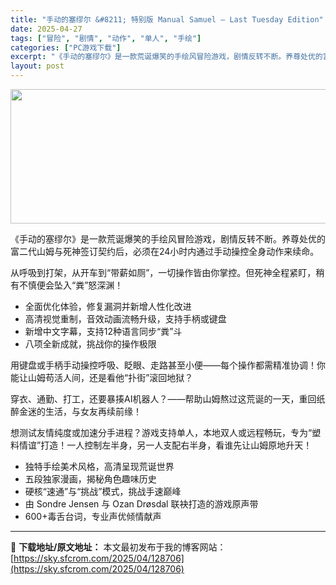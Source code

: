 ```yaml
---
title: "手动的塞缪尔 &#8211; 特别版 Manual Samuel – Last Tuesday Edition"
date: 2025-04-27
tags: ["冒险", "剧情", "动作", "单人", "手绘"]
categories: ["PC游戏下载"]
excerpt: "《手动的塞缪尔》是一款荒诞爆笑的手绘风冒险游戏，剧情反转不断。养尊处优的富二代山姆与死神签订契约后，必须在24小时内通过手动操控全身动作来续命。 从呼吸到打架，从开车到“带薪如厕”，一切操作皆由你掌控。但死神全程紧盯，稍有不慎便会坠入“粪”怒深渊！ - 全面优化体验，修复漏洞并新增人性化改进 - 高&hellip;"
layout: post
---
```


<img class="aligncenter size-full wp-image-128707" src="https://sky.sfcrom.com/wp-content/uploads/2025/04/2025042702540225.webp" alt="" width="660" height="215" />

《手动的塞缪尔》是一款荒诞爆笑的手绘风冒险游戏，剧情反转不断。养尊处优的富二代山姆与死神签订契约后，必须在24小时内通过手动操控全身动作来续命。

从呼吸到打架，从开车到“带薪如厕”，一切操作皆由你掌控。但死神全程紧盯，稍有不慎便会坠入“粪”怒深渊！

- 全面优化体验，修复漏洞并新增人性化改进
- 高清视觉重制，音效动画流畅升级，支持手柄或键盘
- 新增中文字幕，支持12种语言同步“粪”斗
- 八项全新成就，挑战你的操作极限

用键盘或手柄手动操控呼吸、眨眼、走路甚至小便——每个操作都需精准协调！你能让山姆苟活人间，还是看他“扑街”滚回地狱？

穿衣、通勤、打工，还要暴揍AI机器人？——帮助山姆熬过这荒诞的一天，重回纸醉金迷的生活，与女友再续前缘！

想测试友情纯度或加速分手进程？游戏支持单人，本地双人或远程畅玩，专为“塑料情谊”打造！一人控制左半身，另一人支配右半身，看谁先让山姆原地升天！

- 独特手绘美术风格，高清呈现荒诞世界
- 五段独家漫画，揭秘角色趣味历史
- 硬核“速通”与“挑战”模式，挑战手速巅峰
- 由 Sondre Jensen 与 Ozan Drøsdal 联袂打造的游戏原声带
- 600+毒舌台词，专业声优倾情献声

---
📖 **下载地址/原文地址：** 本文最初发布于我的博客网站：[https://sky.sfcrom.com/2025/04/128706](https://sky.sfcrom.com/2025/04/128706)
